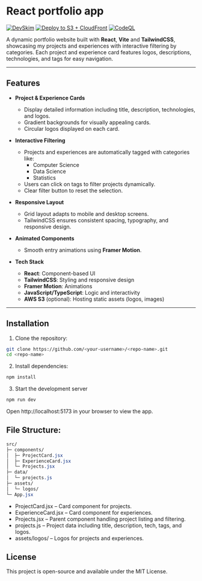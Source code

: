 # React portfolio app

[![DevSkim](https://github.com/ervardaan/react-portfolio/actions/workflows/devskim.yml/badge.svg)](https://github.com/ervardaan/react-portfolio/actions/workflows/devskim.yml)
[![Deploy to S3 + CloudFront](https://github.com/ervardaan/react-portfolio/actions/workflows/deploy.yml/badge.svg)](https://github.com/ervardaan/react-portfolio/actions/workflows/deploy.yml)
[![CodeQL](https://github.com/ervardaan/react-portfolio/actions/workflows/github-code-scanning/codeql/badge.svg)](https://github.com/ervardaan/react-portfolio/actions/workflows/github-code-scanning/codeql)

A dynamic portfolio website built with **React**, **Vite** and **TailwindCSS**, showcasing my projects and experiences with interactive filtering by categories. Each project and experience card features logos, descriptions, technologies, and tags for easy navigation.

---

## Features

- **Project & Experience Cards**
  - Display detailed information including title, description, technologies, and logos.
  - Gradient backgrounds for visually appealing cards.
  - Circular logos displayed on each card.

- **Interactive Filtering**
  - Projects and experiences are automatically tagged with categories like:
    - Computer Science
    - Data Science
    - Statistics
  - Users can click on tags to filter projects dynamically.
  - Clear filter button to reset the selection.

- **Responsive Layout**
  - Grid layout adapts to mobile and desktop screens.
  - TailwindCSS ensures consistent spacing, typography, and responsive design.

- **Animated Components**
  - Smooth entry animations using **Framer Motion**.

- **Tech Stack**
  - **React**: Component-based UI
  - **TailwindCSS**: Styling and responsive design
  - **Framer Motion**: Animations
  - **JavaScript/TypeScript**: Logic and interactivity
  - **AWS S3** (optional): Hosting static assets (logos, images)
  
---

## Installation

1. Clone the repository:

```bash
git clone https://github.com/<your-username>/<repo-name>.git
cd <repo-name>
```

2. Install dependencies:

```bash
npm install
```
3. Start the development server
```bash
npm run dev
```

Open http://localhost:5173  in your browser to view the app.

## File Structure:
```css
src/
├─ components/
│  ├─ ProjectCard.jsx
│  ├─ ExperienceCard.jsx
│  └─ Projects.jsx
├─ data/
│  └─ projects.js
├─ assets/
│  └─ logos/
└─ App.jsx
```
- ProjectCard.jsx – Card component for projects.
- ExperienceCard.jsx – Card component for experiences.
- Projects.jsx – Parent component handling project listing and filtering.
- projects.js – Project data including title, description, tech, tags, and logos.
- assets/logos/ – Logos for projects and experiences.

## License
This project is open-source and available under the MIT License.
